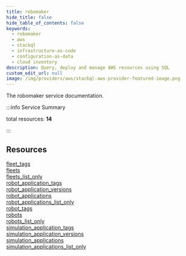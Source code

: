 ```yaml
---
title: robomaker
hide_title: false
hide_table_of_contents: false
keywords:
  - robomaker
  - aws
  - stackql
  - infrastructure-as-code
  - configuration-as-data
  - cloud inventory
description: Query, deploy and manage AWS resources using SQL
custom_edit_url: null
image: /img/providers/aws/stackql-aws-provider-featured-image.png
---
```


The robomaker service documentation.

:::info Service Summary

<div class="row">
<div class="providerDocColumn">
<span>total resources:&nbsp;<b>14</b></span><br />
</div>
</div>

:::

## Resources
<div class="row">
<div class="providerDocColumn">
<a href="/providers/aws/robomaker/fleet_tags/">fleet_tags</a><br />
<a href="/providers/aws/robomaker/fleets/">fleets</a><br />
<a href="/providers/aws/robomaker/fleets_list_only/">fleets_list_only</a><br />
<a href="/providers/aws/robomaker/robot_application_tags/">robot_application_tags</a><br />
<a href="/providers/aws/robomaker/robot_application_versions/">robot_application_versions</a><br />
<a href="/providers/aws/robomaker/robot_applications/">robot_applications</a><br />
<a href="/providers/aws/robomaker/robot_applications_list_only/">robot_applications_list_only</a>
</div>
<div class="providerDocColumn">
<a href="/providers/aws/robomaker/robot_tags/">robot_tags</a><br />
<a href="/providers/aws/robomaker/robots/">robots</a><br />
<a href="/providers/aws/robomaker/robots_list_only/">robots_list_only</a><br />
<a href="/providers/aws/robomaker/simulation_application_tags/">simulation_application_tags</a><br />
<a href="/providers/aws/robomaker/simulation_application_versions/">simulation_application_versions</a><br />
<a href="/providers/aws/robomaker/simulation_applications/">simulation_applications</a><br />
<a href="/providers/aws/robomaker/simulation_applications_list_only/">simulation_applications_list_only</a>
</div>
</div>
